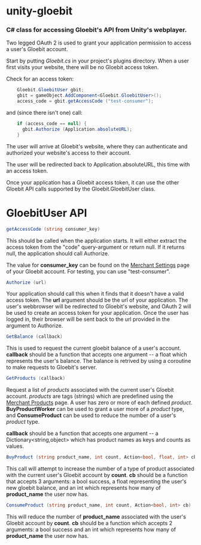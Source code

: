 unity-gloebit
=============

### C# class for accessing Gloebit's API from Unity's webplayer.

Two legged OAuth 2 is used
to grant your application permission to access a user's Gloebit account.

Start by putting *Gloebit.cs* in your project's plugins directory.
When a user first visits your website, there will be no
Gloebit access token.

Check for an access token:

```C#
    Gloebit.GloebitUser gbit;
    gbit = gameObject.AddComponent<Gloebit.GloebitUser>();
    access_code = gbit.getAccessCode ("test-consumer");
```

and (since there isn't one) call:

```C#
    if (access_code == null) {
      gbit.Authorize (Application.absoluteURL);
    }
```

The user will arrive at Gloebit's website, where they can authenticate
and authorized your website's access to their account.

The user will be redirected back to Application.absoluteURL, this time
with an access token.

Once your application has a Gloebit access token, it can use the other
Gloebit API calls supported by the Gloebit.GloebitUser class.


GloebitUser API
===============

```C#
getAccessCode (string consumer_key)
```

This should be called when the application starts.  It will either
extract the access token from the "code" query-argument or return null.  If
it returns null, the application should call Authorize.

The value for **consumer_key** can be found on the
[Merchant Settings](https://www.gloebit.com/merchant-tools/)
page of your Gloebit account.  For testing, you can use "test-consumer".

```C#
Authorize (url)
```

Your application should call this when it finds that it doesn't have a
valid access token.  The **url** argument should be the url of your
application.  The user's webbrowser will be redirected to Gloebit's
website, and OAuth 2 will be used to create an access token for your
application.  Once the user has logged in, their browser will be sent
back to the url provided in the argument to Authorize.

```C#
GetBalance (callback)
```

This is used to request the current gloebit balance of a user's account.
**callback** should be a function that accepts one argument -- a float which
represents the user's balance.  The balance is retrived by using
a coroutine to make requests to Gloebit's server.

```C#
GetProducts (callback)
```

Request a list of *products* associated with the current user's Gloebit
account.  *products* are tags (strings) which are predefined using
the [Merchant Products](https://www.gloebit.com/merchant-products) page.
A user has zero or more of each defined *product*.  **BuyProductWorker**
can be used to grant a user more of a *product* type, and **ConsumeProduct**
can be used to reduce the number of a user's *product* type.

**callback** should be a function that accepts one argument -- a
Dictionary<string,object> which has product names as keys and counts
as values.

```C#
BuyProduct (string product_name, int count, Action<bool, float, int> cb)
```

This call will attempt to increase the number of a type of product
associated with the current user's Gloebit account by **count**.
**cb** should be a function that accepts 3 arguments: a bool success,
a float representing the user's new gloebit balance, and an int
which represents how many of **product_name** the user now has.

```C#
ConsumeProduct (string product_name, int count, Action<bool, int> cb)
```

This will reduce the number of **product_name** associated with the user's
Gloebit account by **count**.  **cb** should be a function which accepts
2 arguments: a bool success and an int which represents how many of
**product_name** the user now has.
